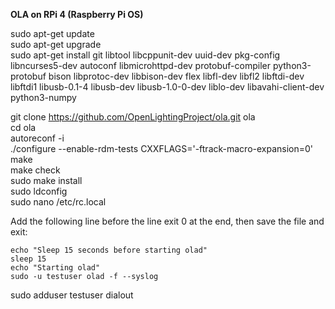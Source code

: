 **OLA on RPi 4 (Raspberry Pi OS)**

sudo apt-get update  
sudo apt-get upgrade  
sudo apt-get install git libtool libcppunit-dev uuid-dev pkg-config libncurses5-dev autoconf libmicrohttpd-dev protobuf-compiler python3-protobuf bison libprotoc-dev libbison-dev flex libfl-dev libfl2 libftdi-dev libftdi1 libusb-0.1-4 libusb-dev libusb-1.0-0-dev liblo-dev libavahi-client-dev python3-numpy

git clone https://github.com/OpenLightingProject/ola.git ola  
cd ola  
autoreconf -i  
./configure --enable-rdm-tests CXXFLAGS='-ftrack-macro-expansion=0'  
make  
make check  
sudo make install  
sudo ldconfig  
sudo nano /etc/rc.local

Add the following line before the line exit 0 at the end, then save the file and exit:  
``` 
echo "Sleep 15 seconds before starting olad"
sleep 15
echo "Starting olad"
sudo -u testuser olad -f --syslog
``` 

sudo adduser testuser dialout
